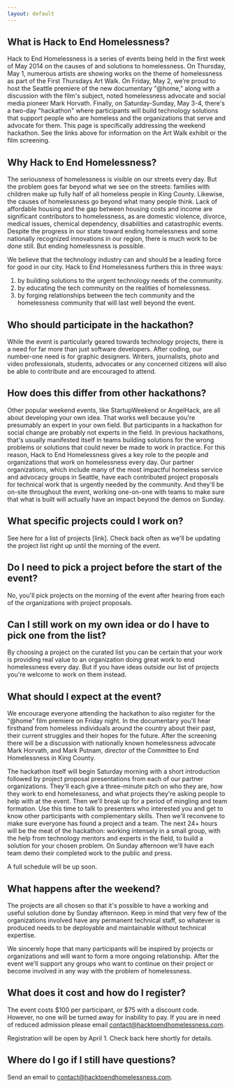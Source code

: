 ```yaml
---
layout: default
---
```


## What is Hack to End Homelessness?

Hack to End Homelessness is a series of events being held in the first week of May 2014 on the causes of and solutions to homelessness. On Thursday, May 1, numerous artists are showing works on the theme of homelessness as part of the First Thursdays Art Walk. On Friday, May 2, we’re proud to host the Seattle premiere of the new documentary "@home," along with a discussion with the film's subject, noted homelessness advocate and social media pioneer Mark Horvath. Finally, on Saturday-Sunday, May 3-4,  there's a two-day "hackathon" where participants will build technology solutions that support people who are homeless and the organizations that serve and advocate for them. This page is specifically addressing the weekend hackathon. See the links above for information on the Art Walk exhibit or the film screening.


## Why Hack to End Homelessness?

The seriousness of homelessness is visible on our streets every day. But the problem goes far beyond what we see on the streets: families with children make up fully half of all homeless people in King County. Likewise, the causes of homelessness go beyond what many people think. Lack of affordable housing and the gap between housing costs and income are significant contributors to homelessness, as are domestic violence, divorce, medical issues, chemical dependency, disabilities and catastrophic events. Despite the progress in our state toward ending homelessness and some nationally recognized innovations in our region, there is much work to be done still. But ending homelessness is possible.

We believe that the technology industry can and should be a leading force for good in our city. Hack to End Homelessness furthers this in three ways:
1. by building solutions to the urgent technology needs of the community.
2. by educating the tech community on the realities of homelessness.
3. by forging relationships between the tech community and the homelessness community that will last well beyond the event.


## Who should participate in the hackathon?

While the event is particularly geared towards technology projects, there is a need for far more than just software developers. After coding, our number-one need is for graphic designers. Writers, journalists, photo and video professionals, students, advocates or any concerned citizens will also be able to contribute and are encouraged to attend.


## How does this differ from other hackathons?

Other popular weekend events, like StartupWeekend or AngelHack, are all about developing your own idea. That works well because you're presumably an expert in your own field. But participants in a hackathon for social change are probably not experts in the field. In previous hackathons, that's usually manifested itself in teams building solutions for the wrong problems or solutions that could never be made to work in practice. For this reason, Hack to End Homelessness gives a key role to the people and organizations that work on homelessness every day. Our partner organizations, which include many of the most impactful homeless service and advocacy groups in Seattle, have each contributed project proposals for technical work that is urgently needed by the community. And they'll be on-site throughout the event, working one-on-one with teams to make sure that what is built will actually have an impact beyond the demos on Sunday.


## What specific projects could I work on?

See here for a list of projects [link]. Check back often as we'll be updating the project list right up until the morning of the event.


## Do I need to pick a project before the start of the event?

No, you'll pick projects on the morning of the event after hearing from each of the organizations with project proposals.


## Can I still work on my own idea or do I have to pick one from the list?

By choosing a project on the curated list you can be certain that your work is providing real value to an organization doing great work to end homelessness every day. But if you have ideas outside our list of projects you're welcome to work on them instead.


## What should I expect at the event?

We encourage everyone attending the hackathon to also register for the “@home” film premiere on Friday night. In the documentary you'll hear firsthand from homeless individuals around the country about their past, their current struggles and their hopes for the future. After the screening there will be a discussion with nationally known homelessness advocate Mark Horvath, and Mark Putnam, director of the Committee to End Homelessness in King County.

The hackathon itself will begin Saturday morning with a short introduction followed by project proposal presentations from each of our partner organizations. They'll each give a three-minute pitch on who they are, how they work to end homelessness, and what projects they're asking people to help with at the event. Then we'll break up for a period of mingling and team formation. Use this time to talk to presenters who interested you and get to know other participants with complementary skills. Then we'll reconvene to make sure everyone has found a project and a team. The next 24+ hours will be the meat of the hackathon: working intensely in a small group, with the help from technology mentors and experts in the field, to build a solution for your chosen problem. On Sunday afternoon we'll have each team demo their completed work to the public and press.

A full schedule will be up soon. 


## What happens after the weekend?

The projects are all chosen so that it's possible to have a working and useful solution done by Sunday afternoon. Keep in mind that very few of the organizations involved have any permanent technical staff, so whatever is produced needs to be deployable and maintainable without technical expertise.

We sincerely hope that many participants will be inspired by projects or organizations and will want to form a more ongoing relationship. After the event we'll support any groups who want to continue on their project or become involved in any way with the problem of homelessness.


## What does it cost and how do I register?

The event costs $100 per participant, or $75 with a discount code. However, no one will be turned away for inability to pay. If you are in need of reduced admission please email contact@hacktoendhomelessness.com.

Registration will be open by April 1. Check back here shortly for details.


## Where do I go if I still have questions?

Send an email to contact@hacktoendhomelessness.com.

